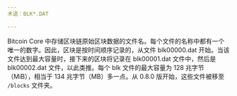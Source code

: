 ```yaml
---
术语：BLK*.DAT

---
```

Bitcoin Core 中存储区块链原始区块数据的文件名。每个文件的名称中都有一个唯一的数字。因此，区块是按时间顺序记录的，从文件 blk00000.dat 开始。当该文件达到最大容量时，接下来的区块将记录在 blk00001.dat 文件中，然后是 blk00002.dat 文件，以此类推。每个 blk 文件的最大容量为 128 兆字节（MiB），相当于 134 兆字节（MB）多一点。从 0.8.0 版开始，这些文件被移至 `/blocks` 文件夹。